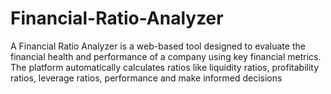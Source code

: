 # Financial-Ratio-Analyzer
A Financial Ratio Analyzer is a web-based tool designed to evaluate the financial health and performance of a company using key financial metrics. The platform automatically calculates ratios like liquidity ratios, profitability ratios, leverage ratios, performance and make informed decisions

